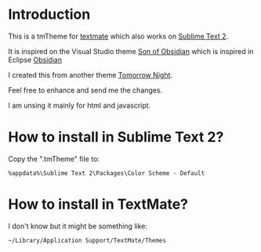 Introduction
============

This is a tmTheme for [textmate](http://macromates.com/) which also works on [Sublime Text 2](http://www.sublimetext.com/2).

It is inspired on the Visual Studio theme [Son of Obsidian](http://studiostyl.es/schemes/son-of-obsidian) which is inspired in Eclipse [Obsidian](http://www.eclipsecolorthemes.org/?view=theme&id=21)

I created this from another theme [Tomorrow Night](http://chriskempson.com).

Feel free to enhance and send me the changes.

I am unsing it mainly for html and javascript.


How to install in Sublime Text 2?
=================================

Copy the ".tmTheme" file to: 
	
	%appdata%\Sublime Text 2\Packages\Color Scheme - Default

How to install in TextMate?
===========================

I don't know but it might be something like:

	~/Library/Application Support/TextMate/Themes